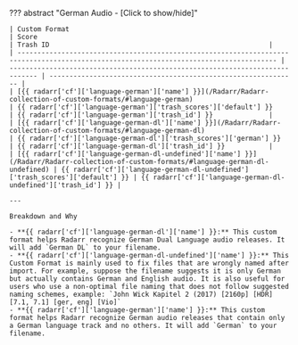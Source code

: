 <!-- markdownlint-disable MD041-->
??? abstract "German Audio - [Click to show/hide]"

    | Custom Format                                                                                                                           | Score                                                                         | Trash ID                                                       |
    | --------------------------------------------------------------------------------------------------------------------------------------- | ----------------------------------------------------------------------------- | -------------------------------------------------------------- |
    | [{{ radarr['cf']['language-german']['name'] }}](/Radarr/Radarr-collection-of-custom-formats/#language-german)                           | {{ radarr['cf']['language-german']['trash_scores']['default'] }}              | {{ radarr['cf']['language-german']['trash_id'] }}              |
    | [{{ radarr['cf']['language-german-dl']['name'] }}](/Radarr/Radarr-collection-of-custom-formats/#language-german-dl)                     | {{ radarr['cf']['language-german-dl']['trash_scores']['german'] }}            | {{ radarr['cf']['language-german-dl']['trash_id'] }}           |
    | [{{ radarr['cf']['language-german-dl-undefined']['name'] }}](/Radarr/Radarr-collection-of-custom-formats/#language-german-dl-undefined) | {{ radarr['cf']['language-german-dl-undefined']['trash_scores']['default'] }} | {{ radarr['cf']['language-german-dl-undefined']['trash_id'] }} |

    ---

    Breakdown and Why

    - **{{ radarr['cf']['language-german-dl']['name'] }}:** This custom format helps Radarr recognize German Dual Language audio releases. It will add `German DL` to your filename.
    - **{{ radarr['cf']['language-german-dl-undefined']['name'] }}:** This Custom Format is mainly used to fix files that are wrongly named after import. For example, suppose the filename suggests it is only German but actually contains German and English audio. It is also useful for users who use a non-optimal file naming that does not follow suggested naming schemes, example: `John Wick Kapitel 2 (2017) [2160p] [HDR] [7.1, 7.1] [ger, eng] [Vio]`
    - **{{ radarr['cf']['language-german']['name'] }}:** This custom format helps Radarr recognize German audio releases that contain only a German language track and no others. It will add `German` to your filename.
<!-- markdownlint-enable MD041-->
